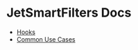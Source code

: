 # JetSmartFilters Docs

- [Hooks](/02-jet-smart-filters/01-hooks)
- [Common Use Cases](/02-jet-smart-filters/02-common-use-cases)